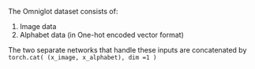 The Omniglot dataset consists of:

  1. Image data
  2. Alphabet data (in One-hot encoded vector format)

The two separate networks that handle these inputs are concatenated by `torch.cat( (x_image, x_alphabet), dim =1 )`
